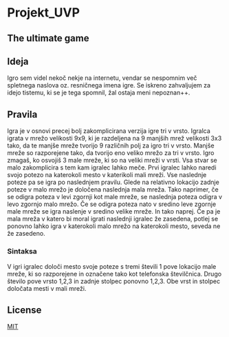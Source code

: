 # Projekt_UVP
## The ultimate game

## Ideja
Igro sem videl nekoč nekje na internetu, vendar se nespomnim več spletnega naslova oz. resničnega imena igre. Se iskreno zahvaljujem za idejo tistemu, ki se je tega spomnil, žal ostaja meni nepoznan++.

## Pravila
Igra je v osnovi precej bolj zakomplicirana verzija igre tri v vrsto. 
Igralca igrata v mrežo velikosti 9x9, ki je razdeljena na 9 manjših mrež velikosti 3x3 tako, da te manjše mreže tvorijo 9 različnih polj za igro tri v vrsto. Manjše mreže so razporejene tako, da tvorijo eno veliko mrežo za tri v vrsto. Igro zmagaš, ko osvojiš 3 male mreže, ki so na veliki mreži v vrsti.
Vsa stvar se malo zakomplicira s tem kam igralec lahko meče. Prvi igralec lahko naredi svojo potezo na katerokoli mesto v katerikoli mali mreži. Vse naslednje poteze pa se igra po naslednjem pravilu. Glede na relativno lokacijo zadnje poteze v malo mrežo je določena naslednja mala mreža. Tako naprimer, če se odigra poteza v levi zgornji kot male mreže, se naslednja poteza odigra v levo zgornjo malo mrežo. Če se odigra poteza nato v sredino leve zgornje male mreže se igra naslenje v sredino velike mreže. In tako naprej. Če pa je mala mreža v katero bi moral igrati naslednji igralec že zasedena, potlej se ponovno lahko igra v katerokoli malo mrežo na katerokoli mesto, seveda ne že zasedeno.

### Sintaksa
V igri igralec določi mesto svoje poteze s tremi števili 1 pove lokacijo male mreže, ki so razporejene in označene tako kot telefonska številčnica. Drugo število pove vrsto 1,2,3 in zadnje stolpec ponovno 1,2,3. Obe vrst in stolpec določata mesti v mali mreži.

## License
[MIT](https://choosealicense.com/licenses/mit/)

